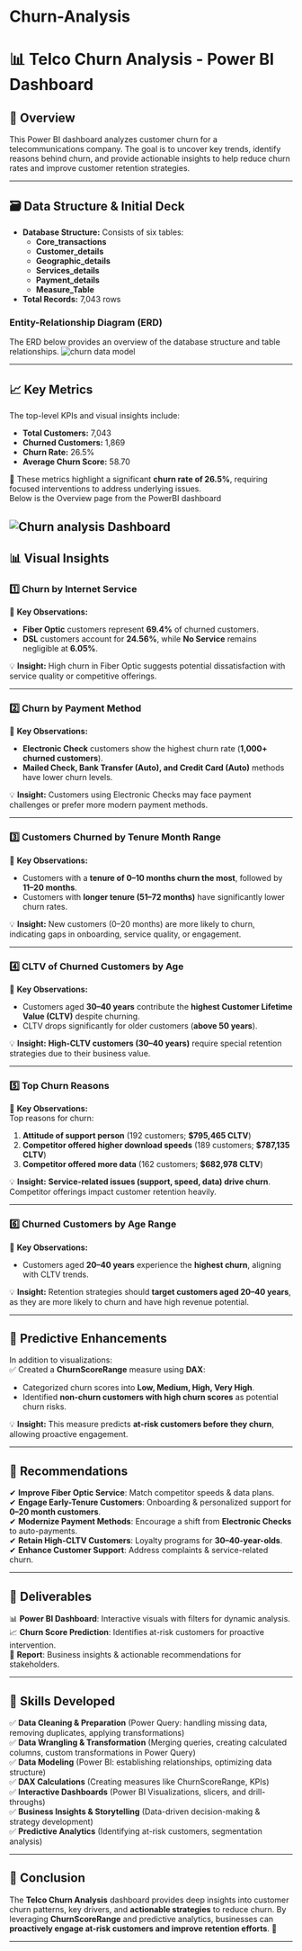 # Churn-Analysis

# 📊 Telco Churn Analysis - Power BI Dashboard

## 📌 Overview  
This Power BI dashboard analyzes customer churn for a telecommunications company. The goal is to uncover key trends, identify reasons behind churn, and provide actionable insights to help reduce churn rates and improve customer retention strategies.

---
## 🗃️ Data Structure & Initial Deck
- **Database Structure:** Consists of six tables:
  - **Core_transactions**
  - **Customer_details**
  - **Geographic_details**
  - **Services_details**
  - **Payment_details**
  - **Measure_Table**
- **Total Records:** 7,043 rows

### Entity-Relationship Diagram (ERD)
The ERD below provides an overview of the database structure and table relationships.
![churn data model](https://github.com/user-attachments/assets/4fd8d97e-cd3f-433a-8461-890bca9b6ca6)

---
## 📈 Key Metrics  
The top-level KPIs and visual insights include:  
- **Total Customers:** 7,043  
- **Churned Customers:** 1,869  
- **Churn Rate:** 26.5%  
- **Average Churn Score:** 58.70  

📌 These metrics highlight a significant **churn rate of 26.5%**, requiring focused interventions to address underlying issues.  
Below is the Overview page from the PowerBI dashboard

![Churn analysis Dashboard](https://github.com/user-attachments/assets/eeae2d8d-d24a-43f5-943f-bbc909078bd3)
---

## 📊 Visual Insights  

### **1️⃣ Churn by Internet Service**  
🔹 **Key Observations:**  
- **Fiber Optic** customers represent **69.4%** of churned customers.  
- **DSL** customers account for **24.56%**, while **No Service** remains negligible at **6.05%**.  

💡 **Insight:** High churn in Fiber Optic suggests potential dissatisfaction with service quality or competitive offerings.  

---

### **2️⃣ Churn by Payment Method**  
🔹 **Key Observations:**  
- **Electronic Check** customers show the highest churn rate (**1,000+ churned customers**).  
- **Mailed Check, Bank Transfer (Auto), and Credit Card (Auto)** methods have lower churn levels.  

💡 **Insight:** Customers using Electronic Checks may face payment challenges or prefer more modern payment methods.  

---

### **3️⃣ Customers Churned by Tenure Month Range**  
🔹 **Key Observations:**  
- Customers with a **tenure of 0–10 months churn the most**, followed by **11–20 months**.  
- Customers with **longer tenure (51–72 months)** have significantly lower churn rates.  

💡 **Insight:** New customers (0–20 months) are more likely to churn, indicating gaps in onboarding, service quality, or engagement.  

---

### **4️⃣ CLTV of Churned Customers by Age**  
🔹 **Key Observations:**  
- Customers aged **30–40 years** contribute the **highest Customer Lifetime Value (CLTV)** despite churning.  
- CLTV drops significantly for older customers (**above 50 years**).  

💡 **Insight:** **High-CLTV customers (30–40 years)** require special retention strategies due to their business value.  

---

### **5️⃣ Top Churn Reasons**  
🔹 **Key Observations:**  
Top reasons for churn:  
1. **Attitude of support person** (192 customers; **$795,465 CLTV**)  
2. **Competitor offered higher download speeds** (189 customers; **$787,135 CLTV**)  
3. **Competitor offered more data** (162 customers; **$682,978 CLTV**)  

💡 **Insight:** **Service-related issues (support, speed, data) drive churn**. Competitor offerings impact customer retention heavily.  

---

### **6️⃣ Churned Customers by Age Range**  
🔹 **Key Observations:**  
- Customers aged **20–40 years** experience the **highest churn**, aligning with CLTV trends.  

💡 **Insight:** Retention strategies should **target customers aged 20–40 years**, as they are more likely to churn and have high revenue potential.  

---

## 🔮 Predictive Enhancements  
In addition to visualizations:  
✅ Created a **ChurnScoreRange** measure using **DAX**:  
- Categorized churn scores into **Low, Medium, High, Very High**.  
- Identified **non-churn customers with high churn scores** as potential churn risks.  

💡 **Insight:** This measure predicts **at-risk customers before they churn**, allowing proactive engagement.  

---

## 📌 Recommendations  
✔ **Improve Fiber Optic Service**: Match competitor speeds & data plans.  
✔ **Engage Early-Tenure Customers**: Onboarding & personalized support for **0–20 month customers**.  
✔ **Modernize Payment Methods**: Encourage a shift from **Electronic Checks** to auto-payments.  
✔ **Retain High-CLTV Customers**: Loyalty programs for **30–40-year-olds**.  
✔ **Enhance Customer Support**: Address complaints & service-related churn.  

---

## 📂 Deliverables  
📊 **Power BI Dashboard**: Interactive visuals with filters for dynamic analysis.  
📈 **Churn Score Prediction**: Identifies at-risk customers for proactive intervention.  
📝 **Report**: Business insights & actionable recommendations for stakeholders.  

---

## 🎯 Skills Developed  
✅ **Data Cleaning & Preparation** (Power Query: handling missing data, removing duplicates, applying transformations)  
✅ **Data Wrangling & Transformation** (Merging queries, creating calculated columns, custom transformations in Power Query)  
✅ **Data Modeling** (Power BI: establishing relationships, optimizing data structure)  
✅ **DAX Calculations** (Creating measures like ChurnScoreRange, KPIs)  
✅ **Interactive Dashboards** (Power BI Visualizations, slicers, and drill-throughs)  
✅ **Business Insights & Storytelling** (Data-driven decision-making & strategy development)  
✅ **Predictive Analytics** (Identifying at-risk customers, segmentation analysis)  
  

---

## 📌 Conclusion  
The **Telco Churn Analysis** dashboard provides deep insights into customer churn patterns, key drivers, and **actionable strategies** to reduce churn. By leveraging **ChurnScoreRange** and predictive analytics, businesses can **proactively engage at-risk customers and improve retention efforts**. 🚀  

---

  
